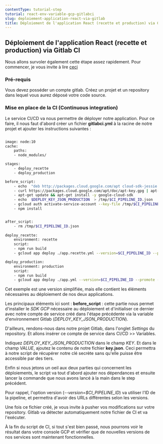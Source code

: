 ```yaml
---
contentType: tutorial-step
tutorial: react-env-variable-gcp-gitlabci
slug: deploiement-application-react-via-gitlab
title: Déploiement de l'application React (recette et production) via Gitlab CI
---
```

## Déploiement de l'application React (recette et production) via Gitlab CI

Nous allons survoler également cette étape assez rapidement.
Pour commencer, je vous invite à lire [ceci](https://codelabs.eleven-labs.com/course/fr/gitlab-ci-js/)


### Pré-requis

Vous devez posséder un compte gitlab.
Créez un projet et un repository dans lequel vous aurez déposé votre code source.

 
### Mise en place de la CI (Continuous integration)

Le service CI/CD va nous permettre de déployer notre application.
Pour ce faire, il nous faut d'abord créer un fichier **gitlabci.yml** à la racine de notre projet et ajouter les instructions suivantes :

  
```bash

image: node:10
cache:
    paths:
    - node_modules/

stages:
    - deploy_recette
    - deploy_production

before_script:
    - echo  "deb http://packages.cloud.google.com/apt cloud-sdk-jessie main"  | tee /etc/apt/sources.list.d/google-cloud-sdk.list
    - curl https://packages.cloud.google.com/apt/doc/apt-key.gpg | apt-key add -
    - apt-get update && apt-get install -y google-cloud-sdk
    - echo  $DEPLOY_KEY_JSON_PRODUCTION  > /tmp/$CI_PIPELINE_ID.json
    - gcloud auth activate-service-account --key-file /tmp/$CI_PIPELINE_ID.json
    - npm install


after_script:
    - rm /tmp/$CI_PIPELINE_ID.json
  
deploy_recette:
    environment: recette
    script:
    - npm run build
    - gcloud app deploy ./app.recette.yml --version=$CI_PIPELINE_ID --promote --stop-previous-version

deploy_production:
    environment: production
    script:
    - npm run build
    - gcloud app deploy ./app.yml --version=$CI_PIPELINE_ID --promote --stop-previous-version

```

Cet exemple est une version simplifiée, mais elle contient les éléments nécessaires au déploiement de nos deux applications.

Les principaux éléments ici sont :
**before_script** : cette partie nous permet d'installer le *SDK GCP* nécessaire au déploiement et d'initialiser ce dernier avec notre compte de service créé dans l'étape précédente via la variable d'environnement Gitlab (*DEPLOY_KEY_JSON_PRODUCTION*).

D'ailleurs, rendons-nous dans notre projet Gitlab, dans l'onglet *Settings* du repository.
Et allons insérer ce compte de service dans CI/CD >> Variables.

Indiquez *DEPLOY_KEY_JSON_PRODUCTION* dans le champ *KEY*. Et dans le champ *VALUE*, ajoutez le contenu de notre fichier **key.json**.
Ceci permettra à notre script de récupérer notre clé secrète sans qu'elle puisse être accessible par des tiers.

Enfin si nous jetons un oeil aux deux parties qui concernent les déploiements, le script va tout d'abord ajouter nos dépendances et ensuite lancer la commande que nous avons lancé à la main dans le step précédent.

Pour rappel, l'option version (*--version=$CI_PIPELINE_ID*) va utiliser l'ID de la pipeline, et permettra d'avoir des URLs différentes selon les versions.

Une fois ce fichier créé, je vous invite à pusher vos modifications sur votre repository.
Gitlab va détecter automatiquement notre fichier de CI et va l'exécuter.

À la fin du script de CI, si tout s'est bien passé, nous pourrons voir le résultat dans votre console GCP et vérifier que de nouvelles versions de nos services sont maintenant fonctionnelles.